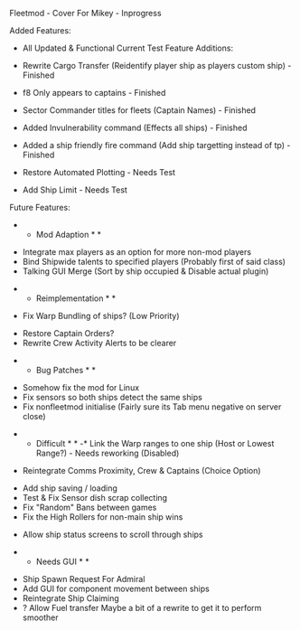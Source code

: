 Fleetmod - Cover For Mikey - Inprogress

Added Features:
+ All Updated & Functional
Current Test Feature Additions:
+ Rewrite Cargo Transfer (Reidentify player ship as players custom ship) - Finished
+ f8 Only appears to captains - Finished
+ Sector Commander titles for fleets (Captain Names) - Finished
+ Added Invulnerability command (Effects all ships) - Finished
+ Added a ship friendly fire command (Add ship targetting instead of tp) - Finished

+ Restore Automated Plotting - Needs Test
+ Add Ship Limit - Needs Test


Future Features:
* * Mod Adaption * *
+ Integrate max players as an option for more non-mod players
+ Bind Shipwide talents to specified players (Probably first of said class)
+ Talking GUI Merge (Sort by ship occupied & Disable actual plugin)
* * Reimplementation * *
- Fix Warp Bundling of ships? (Low Priority)
+ Restore Captain Orders?
+ Rewrite Crew Activity Alerts to be clearer
* * Bug Patches * *
- Somehow fix the mod for Linux
- Fix sensors so both ships detect the same ships 
- Fix nonfleetmod initialise (Fairly sure its Tab menu negative on server close)
* * Difficult * *
-* Link the Warp ranges to one ship (Host or Lowest Range?) - Needs reworking (Disabled)
+ Reintegrate Comms Proximity, Crew & Captains (Choice Option)
- Add ship saving / loading
- Test & Fix Sensor dish scrap collecting
- Fix "Random" Bans between games
- Fix the High Rollers for non-main ship wins
+ Allow ship status screens to scroll through ships
* * Needs GUI * *
+ Ship Spawn Request For Admiral
+ Add GUI for component movement between ships
+ Reintegrate Ship Claiming
+ ? Allow Fuel transfer
Maybe a bit of a rewrite to get it to perform smoother
